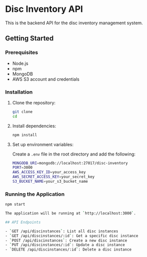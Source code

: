 # Disc Inventory API

This is the backend API for the disc inventory management system.

## Getting Started

### Prerequisites

- Node.js
- npm
- MongoDB
- AWS S3 account and credentials

### Installation

1. Clone the repository:

    ```sh
    git clone 
    cd 
    ```

2. Install dependencies:

    ```sh
    npm install
    ```

3. Set up environment variables:

    Create a `.env` file in the root directory and add the following:

    ```sh
    MONGODB_URI=mongodb://localhost:27017/disc-inventory
    PORT=3000
    AWS_ACCESS_KEY_ID=your_access_key
    AWS_SECRET_ACCESS_KEY=your_secret_key
    S3_BUCKET_NAME=your_s3_bucket_name
    ```

### Running the Application

```sh
npm start

The application will be running at `http://localhost:3000`.

## API Endpoints

- `GET /api/discinstances`: List all disc instances
- `GET /api/discinstances/:id`: Get a specific disc instance
- `POST /api/discinstances`: Create a new disc instance
- `PUT /api/discinstances/:id`: Update a disc instance
- `DELETE /api/discinstances/:id`: Delete a disc instance


